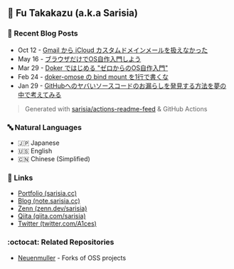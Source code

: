 ## :ramen: Fu Takakazu (a.k.a Sarisia)

<!--
[![](https://github-readme-stats-sarisia.vercel.app/api?username=sarisia&count_private=true&show_icons=true&bg_color=30,e55d87,5fc3e4&title_color=ffffff&icon_color=ffffff&text_color=ffffff)](https://github.com/anuraghazra/github-readme-stats)
-->

### :memo: Recent Blog Posts

<!-- feed start -->
- Oct 12 - [Gmail から iCloud カスタムドメインメールを扱えなかった](https://note.sarisia.cc/entry/you-cannot-gmailify-icloud-customdomain/)
- May 16 - [ブラウザだけでOS自作入門しよう](https://zenn.dev/sarisia/articles/8dbe4fe2f1c656)
- Mar 29 - [Doker ではじめる "ゼロからのOS自作入門"](https://zenn.dev/sarisia/articles/6b57ea835344b6)
- Feb 24 - [doker-omose の bind mount を1行で書くな](https://zenn.dev/sarisia/articles/0c1db052d09921)
- Jan 29 - [GitHubへのヤバいソースコードのお漏らしを発見する方法を夢の中で考えてみる](https://zenn.dev/sarisia/articles/40a0363bcfaf73)
<!-- feed end -->

> Generated with [sarisia/actions-readme-feed](https://github.com/marketplace/actions/actions-readme-feed) & GitHub Actions

### :abc: Natural Languages

- :jp: Japanese
- :us: English
- :cn: Chinese (Simplified)

### :link: Links

- [Portfolio (sarisia.cc)](https://sarisia.cc/)
- [Blog (note.sarisia.cc)](https://note.sarisia.cc/)
- [Zenn (zenn.dev/sarisia)](https://zenn.dev/sarisia)
- [Qiita (qiita.com/sarisia)](https://qiita.com/sarisia)
- [Twitter (twitter.com/A1ces)](https://twitter.com/A1ces)

### :octocat: Related Repositories

- [Neuenmuller](https://github.com/neuenmuller) - Forks of OSS projects
